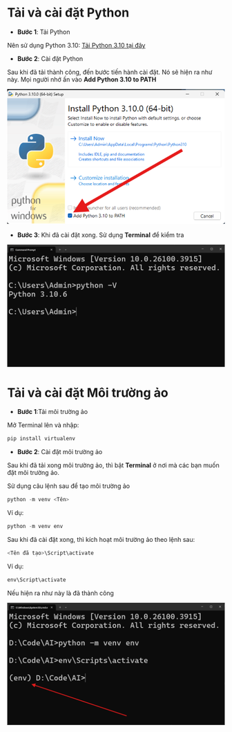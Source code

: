 # Tải và cài đặt **Python**
* **Bước 1**: Tải Python

Nên sử dụng Python 3.10: [Tải Python 3.10 tại đây](https://www.python.org/ftp/python/3.10.0/python-3.10.0-amd64.exe)

* **Bước 2**: Cài đặt Python

Sau khi đã tải thành công, đến bước tiến hành cài đặt. Nó sẽ hiện ra như này. Mọi người nhớ ấn vào **Add Python 3.10 to PATH**

![Python_Install_Tutorial](../assets/Python_Install.png.png)
* **Bước 3**: Khi đã cài đặt xong. Sử dụng **Terminal** để kiểm tra

![Python Install Success](../assets/Python_Success.png)

# Tải và cài đặt **Môi trường ảo**

* **Bước 1**:Tải môi trường ảo

Mở Terminal lên và nhập:
```python
pip install virtualenv
```

* **Bước 2**: Cài đặt môi trường ảo

Sau khi đã tải xong môi trường ảo, thì bật **Terminal** ở nơi mà các bạn muốn đặt môi trường ảo.

Sử dụng câu lệnh sau để tạo môi trường ảo

```python
python -m venv <Tên>
```

Ví dụ:

```python
python -m venv env
```

Sau khi đã cài đặt xong, thì kích hoạt môi trường ảo theo lệnh sau:

```python
<Tên đã tạo>\Script\activate
```

Ví dụ:

```python
env\Script\activate
```

Nếu hiện ra như này là đã thành công

![Môi trường ảo](../assets/Virtual_Env_Success.png)